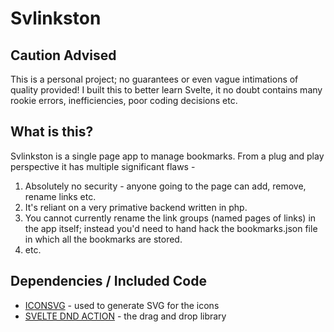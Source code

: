# Svlinkston

## Caution Advised

This is a personal project; no guarantees or even vague intimations of quality provided! I built this to better learn Svelte, it no doubt contains many rookie errors, inefficiencies, poor coding decisions etc.

## What is this?

Svlinkston is a single page app to manage bookmarks. From a plug and play perspective it has multiple significant flaws -

1. Absolutely no security - anyone going to the page can add, remove, rename links etc.
2. It's reliant on a very primative backend written in php.
3. You cannot currently rename the link groups (named pages of links) in the app itself; instead you'd need to hand hack the bookmarks.json file in which all the bookmarks are stored.
4. etc.

## Dependencies / Included Code

* [ICONSVG](https://iconsvg.xyz/) - used to generate SVG for the icons
* [SVELTE DND ACTION](https://github.com/isaacHagoel/svelte-dnd-action) - the drag and drop library
